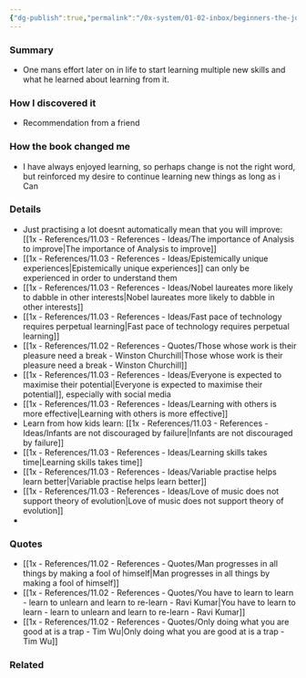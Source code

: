 ```yaml
---
{"dg-publish":true,"permalink":"/0x-system/01-02-inbox/beginners-the-joy-and-transformative-power-of-lifelong-learning-tom-vanderbilt/","title":"Beginners - The Joy and Transformative Power of Lifelong Learning","dgShowBacklinks":false}
---
```



### Summary
- One mans effort later on in life to start learning multiple new skills and what he learned about learning from it.

### How I discovered it
- Recommendation from a friend

### How the book changed me
- I have always enjoyed learning, so perhaps change is not the right word, but reinforced my desire to continue learning new things as long as i Can

### Details
- Just practising a lot doesnt automatically mean that you will improve: [[1x - References/11.03 - References - Ideas/The importance of Analysis to improve\|The importance of Analysis to improve]]
- [[1x - References/11.03 - References - Ideas/Epistemically unique experiences\|Epistemically unique experiences]] can only be experienced in order to understand them
- [[1x - References/11.03 - References - Ideas/Nobel laureates more likely to dabble in other interests\|Nobel laureates more likely to dabble in other interests]]
- [[1x - References/11.03 - References - Ideas/Fast pace of technology requires perpetual learning\|Fast pace of technology requires perpetual learning]]
- [[1x - References/11.02 - References - Quotes/Those whose work is their pleasure need a break - Winston Churchill\|Those whose work is their pleasure need a break - Winston Churchill]]
- [[1x - References/11.03 - References - Ideas/Everyone is expected to maximise their potential\|Everyone is expected to maximise their potential]], especially with social media
- [[1x - References/11.03 - References - Ideas/Learning with others is more effective\|Learning with others is more effective]]
- Learn from how kids learn: [[1x - References/11.03 - References - Ideas/Infants are not discouraged by failure\|Infants are not discouraged by failure]]
- [[1x - References/11.03 - References - Ideas/Learning skills takes time\|Learning skills takes time]]
- [[1x - References/11.03 - References - Ideas/Variable practise helps learn better\|Variable practise helps learn better]]
- [[1x - References/11.03 - References - Ideas/Love of music does not support theory of evolution\|Love of music does not support theory of evolution]]
- 

### Quotes
- [[1x - References/11.02 - References - Quotes/Man progresses in all things by making a fool of himself\|Man progresses in all things by making a fool of himself]]
- [[1x - References/11.02 - References - Quotes/You have to learn to learn - learn to unlearn and learn to re-learn - Ravi Kumar\|You have to learn to learn - learn to unlearn and learn to re-learn - Ravi Kumar]]
- [[1x - References/11.02 - References - Quotes/Only doing what you are good at is a trap - Tim Wu\|Only doing what you are good at is a trap - Tim Wu]]

### Related

